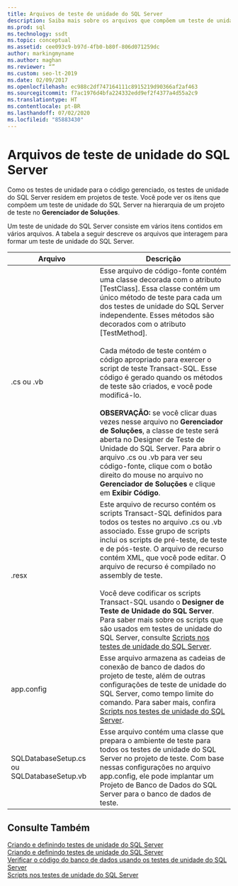 ```yaml
---
title: Arquivos de teste de unidade do SQL Server
description: Saiba mais sobre os arquivos que compõem um teste de unidade do SQL Server, como o arquivo de código-fonte, o arquivo de recurso, o arquivo de configuração e o arquivo de instalação.
ms.prod: sql
ms.technology: ssdt
ms.topic: conceptual
ms.assetid: cee093c9-b97d-4fb0-b80f-806d071259dc
author: markingmyname
ms.author: maghan
ms.reviewer: “”
ms.custom: seo-lt-2019
ms.date: 02/09/2017
ms.openlocfilehash: ec988c2df747164111c8915219d90366af2af463
ms.sourcegitcommit: f7ac1976d4bfa224332edd9ef2f4377a4d55a2c9
ms.translationtype: HT
ms.contentlocale: pt-BR
ms.lasthandoff: 07/02/2020
ms.locfileid: "85883430"
---
```

# <a name="sql-server-unit-test-files"></a>Arquivos de teste de unidade do SQL Server

Como os testes de unidade para o código gerenciado, os testes de unidade do SQL Server residem em projetos de teste. Você pode ver os itens que compõem um teste de unidade do SQL Server na hierarquia de um projeto de teste no **Gerenciador de Soluções**.  
  
Um teste de unidade do SQL Server consiste em vários itens contidos em vários arquivos. A tabela a seguir descreve os arquivos que interagem para formar um teste de unidade do SQL Server.  
  
|**Arquivo**|**Descrição**|  
|------------|-------------------|  
|.cs ou .vb|Esse arquivo de código-fonte contém uma classe decorada com o atributo [TestClass]. Essa classe contém um único método de teste para cada um dos testes de unidade do SQL Server independente. Esses métodos são decorados com o atributo [TestMethod].<br /><br />Cada método de teste contém o código apropriado para exercer o script de teste Transact\-SQL. Esse código é gerado quando os métodos de teste são criados, e você pode modificá-lo.<br /><br />**OBSERVAÇÃO:** se você clicar duas vezes nesse arquivo no **Gerenciador de Soluções**, a classe de teste será aberta no Designer de Teste de Unidade do SQL Server. Para abrir o arquivo .cs ou .vb para ver seu código-fonte, clique com o botão direito do mouse no arquivo no **Gerenciador de Soluções** e clique em **Exibir Código**.|  
|.resx|Este arquivo de recurso contém os scripts Transact\-SQL definidos para todos os testes no arquivo .cs ou .vb associado. Esse grupo de scripts inclui os scripts de pré-teste, de teste e de pós-teste. O arquivo de recurso contém XML, que você pode editar. O arquivo de recurso é compilado no assembly de teste.<br /><br />Você deve codificar os scripts Transact\-SQL usando o **Designer de Teste de Unidade do SQL Server**. Para saber mais sobre os scripts que são usados em testes de unidade do SQL Server, consulte [Scripts nos testes de unidade do SQL Server](../ssdt/scripts-in-sql-server-unit-tests.md).|  
|app.config|Esse arquivo armazena as cadeias de conexão de banco de dados do projeto de teste, além de outras configurações de teste de unidade do SQL Server, como tempo limite do comando. Para saber mais, confira [Scripts nos testes de unidade do SQL Server](../ssdt/scripts-in-sql-server-unit-tests.md).|  
|SQLDatabaseSetup.cs ou SQLDatabaseSetup.vb|Esse arquivo contém uma classe que prepara o ambiente de teste para todos os testes de unidade do SQL Server no projeto de teste. Com base nessas configurações no arquivo app.config, ele pode implantar um Projeto de Banco de Dados do SQL Server para o banco de dados de teste.|  
  
## <a name="see-also"></a>Consulte Também  
[Criando e definindo testes de unidade do SQL Server](../ssdt/creating-and-defining-sql-server-unit-tests.md)  
[Criando e definindo testes de unidade do SQL Server](../ssdt/creating-and-defining-sql-server-unit-tests.md)  
[Verificar o código do banco de dados usando os testes de unidade do SQL Server](../ssdt/verifying-database-code-by-using-sql-server-unit-tests.md)  
[Scripts nos testes de unidade do SQL Server](../ssdt/scripts-in-sql-server-unit-tests.md)  
  
